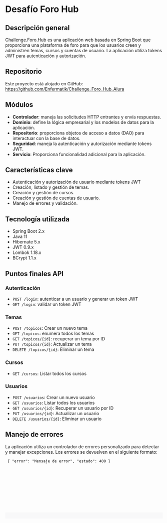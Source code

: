 <h1>Desaf&iacute;o Foro Hub</h1>
<h2>Descripci&oacute;n general</h2>
<p>Challenge.Foro.Hub es una aplicaci&oacute;n web basada en Spring Boot que proporciona una plataforma de foro para que los usuarios creen y administren temas, cursos y cuentas de usuario. La aplicaci&oacute;n utiliza tokens JWT para autenticaci&oacute;n y autorizaci&oacute;n.</p>
<h2>Repositorio</h2>
<p>Este proyecto est&aacute; alojado en GitHub: <a href="https://github.com/Enfermatik/Challenge_Foro_Hub_Alura">https://github.com/Enfermatik/Challenge_Foro_Hub_Alura</a></p>
<h2>M&oacute;dulos</h2>
<ul>
<li><strong>Controlador</strong>: maneja las solicitudes HTTP entrantes y env&iacute;a respuestas.</li>
<li><strong>Dominio</strong>: define la l&oacute;gica empresarial y los modelos de datos para la aplicaci&oacute;n.</li>
<li><strong>Repositorio</strong>: proporciona objetos de acceso a datos (DAO) para interactuar con la base de datos.</li>
<li><strong>Seguridad</strong>: maneja la autenticaci&oacute;n y autorizaci&oacute;n mediante tokens JWT.</li>
<li><strong>Servicio</strong>: Proporciona funcionalidad adicional para la aplicaci&oacute;n.</li>
</ul>
<h2>Caracter&iacute;sticas clave</h2>
<ul>
<li>Autenticaci&oacute;n y autorizaci&oacute;n de usuario mediante tokens JWT</li>
<li>Creaci&oacute;n, listado y gesti&oacute;n de temas.</li>
<li>Creaci&oacute;n y gesti&oacute;n de cursos.</li>
<li>Creaci&oacute;n y gesti&oacute;n de cuentas de usuario.</li>
<li>Manejo de errores y validaci&oacute;n.</li>
</ul>
<h2>Tecnolog&iacute;a utilizada</h2>
<ul>
<li>Spring Boot 2.x</li>
<li>Java 11</li>
<li>Hibernate 5.x</li>
<li>JWT 0.9.x</li>
<li>Lombok 1.18.x</li>
<li>BCrypt 1.1.x</li>
</ul>
<h2>Puntos finales API</h2>
<h3>Autenticaci&oacute;n</h3>
<ul>
<li><code>POST /login</code>: autenticar a un usuario y generar un token JWT</li>
<li><code>GET /login</code>: validar un token JWT</li>
</ul>
<h3>Temas</h3>
<ul>
<li><code>POST /topicos</code>: Crear un nuevo tema</li>
<li><code>GET /topicos</code>: enumera todos los temas</li>
<li><code>GET /topicos/{id}</code>: recuperar un tema por ID</li>
<li><code>PUT /topicos/{id}</code>: Actualizar un tema</li>
<li><code>DELETE /topicos/{id}</code>: Eliminar un tema</li>
</ul>
<h3>Cursos</h3>
<ul>
<li><code>GET /cursos</code>: Listar todos los cursos</li>
</ul>
<h3>Usuarios</h3>
<ul>
<li><code>POST /usuarios</code>: Crear un nuevo usuario</li>
<li><code>GET /usuarios</code>: Listar todos los usuarios</li>
<li><code>GET /usuarios/{id}</code>: Recuperar un usuario por ID</li>
<li><code>PUT /usuarios/{id}</code>: Actualizar un usuario</li>
<li><code>DELETE /usuarios/{id}</code>: Eliminar un usuario</li>
</ul>
<h2>Manejo de errores</h2>
<p>La aplicaci&oacute;n utiliza un controlador de errores personalizado para detectar y manejar excepciones. Los errores se devuelven en el siguiente formato:</p>
<pre><code> { "error": "Mensaje de error", "estado": 400 } </code></pre>
<h2>&nbsp;</h2>
<div style="color: hsl(var(--border));">&nbsp;</div>
<div style="color: hsl(var(--border));">
<div style="color: hsl(var(--border));">&nbsp;</div>
</div>
<div style="color: hsl(var(--border));">
<div style="color: rgb(71 85 105/var(--tw-border-opacity));">
<div style="color: hsl(var(--border));">
<div style="color: hsl(var(--border)); font-size: 0.875rem;">&nbsp;</div>
</div>
</div>
</div>
<div style="color: hsl(var(--border));">&nbsp;</div>
<div style="color: hsl(var(--border));">
<div style="color: hsl(var(--border));">&nbsp;</div>
</div>
<div style="text-align: start; color: hsl(var(--border)); background-color: rgba(244, 244, 245, 0.5); font-size: medium;">&nbsp;</div>
